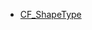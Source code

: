 - [CF_ShapeType](https://github.com/RandyGaul/cute_framework/blob/master/docs/collision/cf_shapetype.md)


